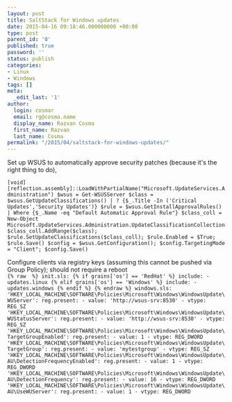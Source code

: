 ```yaml
---
layout: post
title: SaltStack for Windows updates
date: 2015-04-16 09:18:46.000000000 +00:00
type: post
parent_id: '0'
published: true
password: ''
status: publish
categories:
- Linux
- Windows
tags: []
meta:
  _edit_last: '1'
author:
  login: cosmar
  email: rg@cosma.name
  display_name: Razvan Cosma
  first_name: Razvan
  last_name: Cosma
permalink: "/2015/04/saltstack-for-windows-updates/"
---
```

Set up WSUS to automatically approve security patches (because it's the right thing to do),

`
[void][reflection.assembly]::LoadWithPartialName("Microsoft.UpdateServices.Administration")
$wsus = Get-WSUSServer
$class = $wsus.GetUpdateClassifications() | ? {$_.Title -In ('Critical Updates','Security Updates')}
$rule = $wsus.GetInstallApprovalRules() | Where {$_.Name -eq "Default Automatic Approval Rule"}
$class_coll = New-Object Microsoft.UpdateServices.Administration.UpdateClassificationCollection
$class_coll.AddRange($class); $rule.SetUpdateClassifications($class_coll); $rule.Enabled = $True; $rule.Save()
$config = $wsus.GetConfiguration(); $config.TargetingMode = "Client"; $config.Save()
`  
<!--more-->  
Configure clients via registry keys (assuming this cannot be pushed via Group Policy); should not require a reboot  
`
{% raw  %}
init.sls:
{% if grains['os'] == 'RedHat' %}
include:
    - updates.linux
{% elif grains['os'] == 'Windows' %}
include:
    - updates.windows
{% endif %}
{% endraw %}
windows.sls:
'HKEY_LOCAL_MACHINE\SOFTWARE\Policies\Microsoft\Windows\WindowsUpdate\WUServer':
    reg.present:
     - value: 'http://wsus-srv:8530'
     - vtype: REG_SZ
'HKEY_LOCAL_MACHINE\SOFTWARE\Policies\Microsoft\Windows\WindowsUpdate\WUStatusServer':
    reg.present:
     - value: 'http://wsus-srv:8530'
     - vtype: REG_SZ
'HKEY_LOCAL_MACHINE\SOFTWARE\Policies\Microsoft\Windows\WindowsUpdate\TargetGroupEnabled':
    reg.present:
     - value: 1
     - vtype: REG_DWORD
'HKEY_LOCAL_MACHINE\SOFTWARE\Policies\Microsoft\Windows\WindowsUpdate\TargetGroup':
    reg.present:
     - value: 'mytestgroup'
     - vtype: REG_SZ
'HKEY_LOCAL_MACHINE\SOFTWARE\Policies\Microsoft\Windows\WindowsUpdate\AU\DetectionFrequencyEnabled':
    reg.present:
     - value: 1
     - vtype: REG_DWORD
'HKEY_LOCAL_MACHINE\SOFTWARE\Policies\Microsoft\Windows\WindowsUpdate\AU\DetectionFrequency':
    reg.present:
     - value: 16
     - vtype: REG_DWORD
'HKEY_LOCAL_MACHINE\SOFTWARE\Policies\Microsoft\Windows\WindowsUpdate\AU\UseWUServer':
    reg.present:
     - value: 1
     - vtype: REG_DWORD
`

